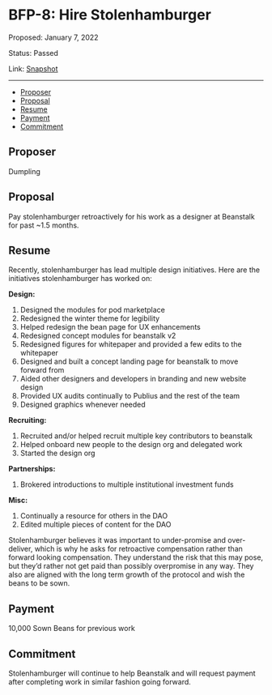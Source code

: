 # BFP-8: Hire Stolenhamburger

Proposed: January 7, 2022

Status: Passed

Link: [Snapshot](https://snapshot.org/#/beanstalkfarms.eth/proposal/0xdd07325a79b30eb4c10c61478fd50d45a282dfee3d397bfa725be2dc454fa0f1)

---

- [Proposer](#proposer)
- [Proposal](#proposal)
- [Resume](#resume)
- [Payment](#payment)
- [Commitment](#commitment)

## Proposer

Dumpling

## Proposal

Pay stolenhamburger retroactively for his work as a designer at Beanstalk for past ~1.5 months.

## Resume

Recently, stolenhamburger has lead multiple design initiatives.
Here are the initiatives stolenhamburger has worked on:

**Design:**

1. Designed the modules for pod marketplace
2. Redesigned the winter theme for legibility
3. Helped redesign the bean page for UX enhancements
4. Redesigned concept modules for beanstalk v2
5. Redesigned figures for whitepaper and provided a few edits to the whitepaper
6. Designed and built a concept landing page for beanstalk to move forward from
7. Aided other designers and developers in branding and new website design
8. Provided UX audits continually to Publius and the rest of the team
9. Designed graphics whenever needed

**Recruiting:**

1. Recruited and/or helped recruit multiple key contributors to beanstalk
2. Helped onboard new people to the design org and delegated work
3. Started the design org

**Partnerships:**

1. Brokered introductions to multiple institutional investment funds

**Misc:**

1. Continually a resource for others in the DAO
2. Edited multiple pieces of content for the DAO

Stolenhamburger believes it was important to under-promise and over-deliver, which is why he asks for retroactive compensation rather than forward looking compensation. They understand the risk that this may pose, but they’d rather not get paid than possibly overpromise in any way. They also are aligned with the long term growth of the protocol and wish the beans to be sown.

## Payment

10,000 Sown Beans for previous work

## Commitment

Stolenhamburger will continue to help Beanstalk and will request payment after completing work in similar fashion going forward.
